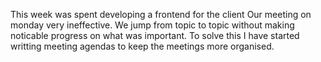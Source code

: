 This week was spent developing a frontend for the client
Our meeting on monday very ineffective. We jump from topic to topic without making noticable progress on what was important.
To solve this I have started writting meeting agendas to keep the meetings more organised.
